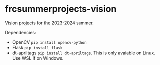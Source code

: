 # frcsummerprojects-vision

Vision projects for the 2023-2024 summer.

Dependencies:

- OpenCV `pip install opencv-python`
- Flask `pip install flask`
- dt-apriltags `pip install dt-apriltags`. This is only avaiable on Linux. Use WSL If on Windows.
